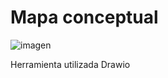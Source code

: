 # Mapa conceptual

![imagen](https://github.com/user-attachments/assets/5d67b981-b14d-4f13-a8f1-82668054a769)



Herramienta utilizada Drawio
